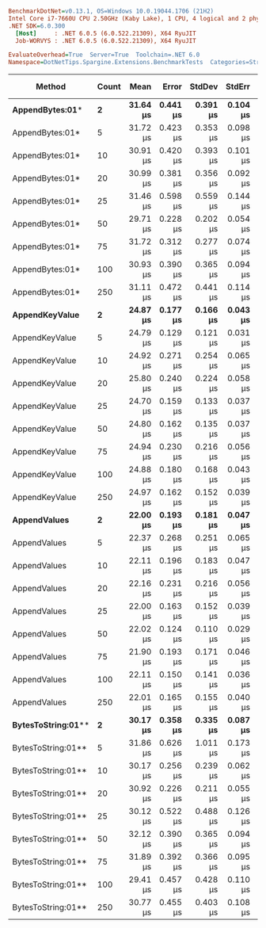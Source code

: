``` ini

BenchmarkDotNet=v0.13.1, OS=Windows 10.0.19044.1706 (21H2)
Intel Core i7-7660U CPU 2.50GHz (Kaby Lake), 1 CPU, 4 logical and 2 physical cores
.NET SDK=6.0.300
  [Host]     : .NET 6.0.5 (6.0.522.21309), X64 RyuJIT
  Job-WORVYS : .NET 6.0.5 (6.0.522.21309), X64 RyuJIT

EvaluateOverhead=True  Server=True  Toolchain=.NET 6.0  
Namespace=DotNetTips.Spargine.Extensions.BenchmarkTests  Categories=Strings  

```
|             Method | Count |     Mean |    Error |   StdDev |   StdErr |      Min |       Q1 |   Median |       Q3 |      Max |     Op/s | CI99.9% Margin | Iterations | Kurtosis | MValue | Skewness | Rank | LogicalGroup | Baseline |  Gen 0 | Code Size |  Gen 1 | Allocated |
|------------------- |------ |---------:|---------:|---------:|---------:|---------:|---------:|---------:|---------:|---------:|---------:|---------------:|-----------:|---------:|-------:|---------:|-----:|------------- |--------- |-------:|----------:|-------:|----------:|
|    **AppendBytes:01*** |     **2** | **31.64 μs** | **0.441 μs** | **0.391 μs** | **0.104 μs** | **31.03 μs** | **31.42 μs** | **31.58 μs** | **31.97 μs** | **32.25 μs** | **31,602.2** |      **0.4408 μs** |      **14.00** |    **1.663** |  **2.000** |   **0.0596** |    **4** |            ***** |       **No** | **5.4321** |      **1 KB** |      **-** |     **47 KB** |
|    AppendBytes:01* |     5 | 31.72 μs | 0.423 μs | 0.353 μs | 0.098 μs | 31.23 μs | 31.40 μs | 31.69 μs | 31.83 μs | 32.30 μs | 31,525.6 |      0.4229 μs |      13.00 |    1.730 |  2.000 |   0.3995 |    4 |            * |       No | 5.4321 |      1 KB | 0.0610 |     47 KB |
|    AppendBytes:01* |    10 | 30.91 μs | 0.420 μs | 0.393 μs | 0.101 μs | 30.45 μs | 30.64 μs | 30.78 μs | 31.11 μs | 31.80 μs | 32,354.4 |      0.4199 μs |      15.00 |    2.494 |  2.000 |   0.7679 |    4 |            * |       No | 5.4321 |      1 KB | 0.0610 |     47 KB |
|    AppendBytes:01* |    20 | 30.99 μs | 0.381 μs | 0.356 μs | 0.092 μs | 30.29 μs | 30.77 μs | 30.95 μs | 31.31 μs | 31.52 μs | 32,269.9 |      0.3809 μs |      15.00 |    1.899 |  2.000 |  -0.0808 |    4 |            * |       No | 5.4321 |      1 KB | 0.0610 |     47 KB |
|    AppendBytes:01* |    25 | 31.46 μs | 0.598 μs | 0.559 μs | 0.144 μs | 30.77 μs | 30.99 μs | 31.41 μs | 31.87 μs | 32.69 μs | 31,789.3 |      0.5977 μs |      15.00 |    2.285 |  2.000 |   0.4796 |    4 |            * |       No | 5.4321 |      1 KB | 0.0610 |     47 KB |
|    AppendBytes:01* |    50 | 29.71 μs | 0.228 μs | 0.202 μs | 0.054 μs | 29.45 μs | 29.55 μs | 29.75 μs | 29.79 μs | 30.12 μs | 33,657.6 |      0.2280 μs |      14.00 |    2.104 |  2.000 |   0.4957 |    4 |            * |       No | 5.4321 |      1 KB | 0.0305 |     47 KB |
|    AppendBytes:01* |    75 | 31.72 μs | 0.312 μs | 0.277 μs | 0.074 μs | 31.25 μs | 31.61 μs | 31.75 μs | 31.93 μs | 32.12 μs | 31,522.3 |      0.3122 μs |      14.00 |    1.898 |  2.000 |  -0.4486 |    4 |            * |       No | 5.3711 |      1 KB | 0.0610 |     47 KB |
|    AppendBytes:01* |   100 | 30.93 μs | 0.390 μs | 0.365 μs | 0.094 μs | 30.27 μs | 30.63 μs | 31.03 μs | 31.13 μs | 31.56 μs | 32,329.7 |      0.3900 μs |      15.00 |    1.919 |  2.000 |  -0.1944 |    4 |            * |       No | 5.4321 |      1 KB | 0.0610 |     47 KB |
|    AppendBytes:01* |   250 | 31.11 μs | 0.472 μs | 0.441 μs | 0.114 μs | 30.07 μs | 30.83 μs | 31.22 μs | 31.37 μs | 31.78 μs | 32,148.6 |      0.4715 μs |      15.00 |    2.834 |  2.000 |  -0.6349 |    4 |            * |       No | 5.4321 |      1 KB | 0.0610 |     47 KB |
|     **AppendKeyValue** |     **2** | **24.87 μs** | **0.177 μs** | **0.166 μs** | **0.043 μs** | **24.61 μs** | **24.78 μs** | **24.84 μs** | **24.97 μs** | **25.26 μs** | **40,202.8** |      **0.1770 μs** |      **15.00** |    **2.751** |  **2.000** |   **0.5585** |    **2** |            ***** |       **No** | **0.5493** |      **3 KB** |      **-** |      **5 KB** |
|     AppendKeyValue |     5 | 24.79 μs | 0.129 μs | 0.121 μs | 0.031 μs | 24.47 μs | 24.75 μs | 24.80 μs | 24.86 μs | 24.98 μs | 40,333.5 |      0.1291 μs |      15.00 |    4.186 |  2.000 |  -1.0436 |    2 |            * |       No | 0.5493 |      3 KB |      - |      5 KB |
|     AppendKeyValue |    10 | 24.92 μs | 0.271 μs | 0.254 μs | 0.065 μs | 24.37 μs | 24.76 μs | 24.96 μs | 25.10 μs | 25.27 μs | 40,123.0 |      0.2711 μs |      15.00 |    2.328 |  2.000 |  -0.5934 |    2 |            * |       No | 0.5493 |      3 KB |      - |      5 KB |
|     AppendKeyValue |    20 | 25.80 μs | 0.240 μs | 0.224 μs | 0.058 μs | 25.47 μs | 25.64 μs | 25.72 μs | 26.03 μs | 26.24 μs | 38,755.9 |      0.2399 μs |      15.00 |    1.749 |  2.000 |   0.3518 |    3 |            * |       No | 0.5493 |      3 KB |      - |      5 KB |
|     AppendKeyValue |    25 | 24.70 μs | 0.159 μs | 0.133 μs | 0.037 μs | 24.47 μs | 24.64 μs | 24.70 μs | 24.73 μs | 24.99 μs | 40,485.3 |      0.1594 μs |      13.00 |    2.841 |  2.000 |   0.3780 |    2 |            * |       No | 0.5493 |      3 KB |      - |      5 KB |
|     AppendKeyValue |    50 | 24.80 μs | 0.162 μs | 0.135 μs | 0.037 μs | 24.54 μs | 24.73 μs | 24.80 μs | 24.93 μs | 24.96 μs | 40,322.8 |      0.1618 μs |      13.00 |    1.867 |  2.000 |  -0.3713 |    2 |            * |       No | 0.5493 |      3 KB |      - |      5 KB |
|     AppendKeyValue |    75 | 24.94 μs | 0.230 μs | 0.216 μs | 0.056 μs | 24.67 μs | 24.78 μs | 24.92 μs | 25.07 μs | 25.46 μs | 40,093.4 |      0.2305 μs |      15.00 |    2.774 |  2.000 |   0.8028 |    2 |            * |       No | 0.5493 |      3 KB |      - |      5 KB |
|     AppendKeyValue |   100 | 24.88 μs | 0.180 μs | 0.168 μs | 0.043 μs | 24.53 μs | 24.77 μs | 24.91 μs | 25.04 μs | 25.10 μs | 40,193.2 |      0.1798 μs |      15.00 |    1.959 |  2.000 |  -0.4520 |    2 |            * |       No | 0.5493 |      3 KB |      - |      5 KB |
|     AppendKeyValue |   250 | 24.97 μs | 0.162 μs | 0.152 μs | 0.039 μs | 24.72 μs | 24.88 μs | 24.96 μs | 25.05 μs | 25.23 μs | 40,048.1 |      0.1621 μs |      15.00 |    1.968 |  2.000 |   0.0470 |    2 |            * |       No | 0.5493 |      3 KB |      - |      5 KB |
|       **AppendValues** |     **2** | **22.00 μs** | **0.193 μs** | **0.181 μs** | **0.047 μs** | **21.65 μs** | **21.88 μs** | **22.01 μs** | **22.14 μs** | **22.28 μs** | **45,464.4** |      **0.1934 μs** |      **15.00** |    **1.914** |  **2.000** |  **-0.1583** |    **1** |            ***** |       **No** | **0.4272** |      **2 KB** |      **-** |      **4 KB** |
|       AppendValues |     5 | 22.37 μs | 0.268 μs | 0.251 μs | 0.065 μs | 21.96 μs | 22.21 μs | 22.38 μs | 22.53 μs | 22.87 μs | 44,694.2 |      0.2682 μs |      15.00 |    2.085 |  2.000 |   0.0530 |    1 |            * |       No | 0.3967 |      2 KB |      - |      4 KB |
|       AppendValues |    10 | 22.11 μs | 0.196 μs | 0.183 μs | 0.047 μs | 21.83 μs | 21.98 μs | 22.14 μs | 22.25 μs | 22.38 μs | 45,220.0 |      0.1955 μs |      15.00 |    1.621 |  2.000 |  -0.2336 |    1 |            * |       No | 0.4272 |      2 KB |      - |      4 KB |
|       AppendValues |    20 | 22.16 μs | 0.231 μs | 0.216 μs | 0.056 μs | 21.87 μs | 21.98 μs | 22.15 μs | 22.39 μs | 22.45 μs | 45,119.4 |      0.2312 μs |      15.00 |    1.274 |  2.000 |  -0.0362 |    1 |            * |       No | 0.4272 |      2 KB |      - |      4 KB |
|       AppendValues |    25 | 22.00 μs | 0.163 μs | 0.152 μs | 0.039 μs | 21.68 μs | 21.88 μs | 21.97 μs | 22.11 μs | 22.25 μs | 45,460.1 |      0.1628 μs |      15.00 |    2.241 |  2.000 |  -0.1660 |    1 |            * |       No | 0.4272 |      2 KB |      - |      4 KB |
|       AppendValues |    50 | 22.02 μs | 0.124 μs | 0.110 μs | 0.029 μs | 21.77 μs | 21.95 μs | 22.01 μs | 22.09 μs | 22.19 μs | 45,418.9 |      0.1242 μs |      14.00 |    2.716 |  2.000 |  -0.4050 |    1 |            * |       No | 0.4272 |      2 KB |      - |      4 KB |
|       AppendValues |    75 | 21.90 μs | 0.193 μs | 0.171 μs | 0.046 μs | 21.50 μs | 21.82 μs | 21.94 μs | 21.99 μs | 22.20 μs | 45,658.4 |      0.1934 μs |      14.00 |    3.110 |  2.000 |  -0.6374 |    1 |            * |       No | 0.3967 |      2 KB |      - |      4 KB |
|       AppendValues |   100 | 22.11 μs | 0.150 μs | 0.141 μs | 0.036 μs | 21.81 μs | 22.06 μs | 22.12 μs | 22.20 μs | 22.38 μs | 45,218.4 |      0.1503 μs |      15.00 |    2.756 |  2.000 |  -0.2611 |    1 |            * |       No | 0.4272 |      2 KB |      - |      4 KB |
|       AppendValues |   250 | 22.01 μs | 0.165 μs | 0.155 μs | 0.040 μs | 21.79 μs | 21.88 μs | 22.00 μs | 22.10 μs | 22.32 μs | 45,435.7 |      0.1652 μs |      15.00 |    2.010 |  2.000 |   0.4571 |    1 |            * |       No | 0.4272 |      2 KB |      - |      4 KB |
| **BytesToString:01**** |     **2** | **30.17 μs** | **0.358 μs** | **0.335 μs** | **0.087 μs** | **29.45 μs** | **30.04 μs** | **30.26 μs** | **30.41 μs** | **30.57 μs** | **33,141.5** |      **0.3582 μs** |      **15.00** |    **2.846** |  **2.000** |  **-0.9493** |    **4** |            ***** |       **No** | **5.4321** |      **1 KB** |      **-** |     **47 KB** |
| BytesToString:01** |     5 | 31.86 μs | 0.626 μs | 1.011 μs | 0.173 μs | 29.80 μs | 32.07 μs | 32.30 μs | 32.46 μs | 32.74 μs | 31,384.4 |      0.6259 μs |      34.00 |    2.877 |  2.000 |  -1.3155 |    5 |            * |       No | 5.4321 |      1 KB | 0.0916 |     47 KB |
| BytesToString:01** |    10 | 30.17 μs | 0.256 μs | 0.239 μs | 0.062 μs | 29.76 μs | 29.98 μs | 30.22 μs | 30.38 μs | 30.50 μs | 33,146.4 |      0.2557 μs |      15.00 |    1.493 |  2.000 |  -0.2268 |    4 |            * |       No | 5.4321 |      1 KB | 0.0916 |     47 KB |
| BytesToString:01** |    20 | 30.92 μs | 0.226 μs | 0.211 μs | 0.055 μs | 30.60 μs | 30.79 μs | 30.88 μs | 31.07 μs | 31.27 μs | 32,345.4 |      0.2261 μs |      15.00 |    1.661 |  2.000 |   0.1514 |    4 |            * |       No | 5.4016 |      1 KB | 0.0916 |     47 KB |
| BytesToString:01** |    25 | 30.12 μs | 0.522 μs | 0.488 μs | 0.126 μs | 29.21 μs | 29.91 μs | 30.09 μs | 30.39 μs | 31.02 μs | 33,202.6 |      0.5222 μs |      15.00 |    2.236 |  2.000 |  -0.0623 |    4 |            * |       No | 5.4321 |      1 KB | 0.0916 |     47 KB |
| BytesToString:01** |    50 | 32.12 μs | 0.390 μs | 0.365 μs | 0.094 μs | 31.57 μs | 31.81 μs | 32.13 μs | 32.30 μs | 32.72 μs | 31,132.2 |      0.3898 μs |      15.00 |    1.681 |  2.000 |   0.1136 |    5 |            * |       No | 5.4321 |      1 KB | 0.0610 |     47 KB |
| BytesToString:01** |    75 | 31.89 μs | 0.392 μs | 0.366 μs | 0.095 μs | 31.43 μs | 31.55 μs | 31.83 μs | 32.19 μs | 32.48 μs | 31,355.5 |      0.3917 μs |      15.00 |    1.425 |  2.000 |   0.2291 |    5 |            * |       No | 5.4321 |      1 KB | 0.0610 |     47 KB |
| BytesToString:01** |   100 | 29.41 μs | 0.457 μs | 0.428 μs | 0.110 μs | 28.68 μs | 29.00 μs | 29.46 μs | 29.79 μs | 29.96 μs | 34,003.8 |      0.4574 μs |      15.00 |    1.475 |  2.000 |  -0.2231 |    4 |            * |       No | 5.4321 |      1 KB | 0.1221 |     47 KB |
| BytesToString:01** |   250 | 30.77 μs | 0.455 μs | 0.403 μs | 0.108 μs | 30.28 μs | 30.50 μs | 30.71 μs | 30.90 μs | 31.71 μs | 32,494.5 |      0.4546 μs |      14.00 |    2.742 |  2.000 |   0.8528 |    4 |            * |       No | 5.4321 |      1 KB | 0.0610 |     47 KB |

